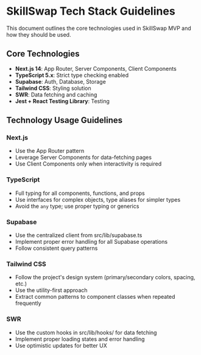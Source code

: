 # SkillSwap Tech Stack Guidelines

This document outlines the core technologies used in SkillSwap MVP and how they should be used.

## Core Technologies

- **Next.js 14**: App Router, Server Components, Client Components
- **TypeScript 5.x**: Strict type checking enabled
- **Supabase**: Auth, Database, Storage
- **Tailwind CSS**: Styling solution
- **SWR**: Data fetching and caching
- **Jest + React Testing Library**: Testing

## Technology Usage Guidelines

### Next.js
- Use the App Router pattern
- Leverage Server Components for data-fetching pages
- Use Client Components only when interactivity is required

### TypeScript
- Full typing for all components, functions, and props
- Use interfaces for complex objects, type aliases for simpler types
- Avoid the `any` type; use proper typing or generics

### Supabase
- Use the centralized client from src/lib/supabase.ts
- Implement proper error handling for all Supabase operations
- Follow consistent query patterns

### Tailwind CSS
- Follow the project's design system (primary/secondary colors, spacing, etc.)
- Use the utility-first approach
- Extract common patterns to component classes when repeated frequently

### SWR
- Use the custom hooks in src/lib/hooks/ for data fetching
- Implement proper loading states and error handling
- Use optimistic updates for better UX
